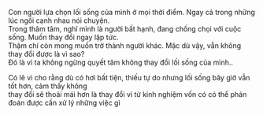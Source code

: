Con người lựa chọn lối sống của mình ở mọi thời điểm. Ngay cả trong những lúc ngồi cạnh nhau nói chuyện.  
Trong thâm tâm, nghĩ mình là người bất hạnh, đang chống chọi với cuộc sống. Muốn thay đổi ngay lập tức.  
Thậm chí còn mong muốn trở thành người khác. Mặc dù vậy, vẫn không thay đổi được là vì sao?  
Đó là vì ta không ngừng quyết tâm không thay đổi lối sống của mình..  

Có lẽ vì cho rằng dù có hơi bất tiện, thiếu tự do nhưng lối sống bây giờ vẫn tốt hơn, cảm thấy không  
thay đổi sẽ thoải mái hơn là thay đổi vì từ kinh nghiệm vốn có có thể phán đoán được cần xử lý những việc gì  
